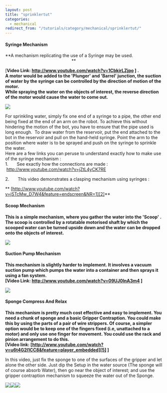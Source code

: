 ```yaml
---
layout: post
title: "sprinklertut"
categories:
  - mechanical
redirect_from: "/tutorials/category/mechanical/sprinklertut/"
---
```

#### Syringe Mechanism

**A mechanism replicating the use of a Syringe may be used.                                                       **

[**Video Link: <http://www.youtube.com/watch?v=1CbkirLZjpo> ] .  
A motor would be added to the 'Plunger' and 'Barrel' junction, the suction of water by the syringe can be controlled by the direction of motion of the motor.  
While spraying the water on the objects of interest, the reverse direction of the motor would cause the water to come out.**

  
**![][1]**

For sprinkling water, simply fix one end of a syringe to a pipe, the other end being fixed at the end of an arm on the robot. To achieve this without hindering the motion of the bot, you have to ensure that the pipe used is long enough.  To draw water from the reservoir, put the end attached to the bot in the reservoir and pull on the hand-held syringe. Point the arm to the position where water is to be sprayed and push on the syringe to sprinkle the water.  
Here are a few links you can peruse to understand exactly how to make use of the syringe mechanism :  
1\.       See exactly how the connections are made :  <http://www.youtube.com/watch?v=jZtL4yCK7RE>

2\.       This video demonstrates a clasping mechanism using syringes :

** [http://www.youtube.com/watch?v=jSTcMw_D7W4&feature=endscreen&NR=1][2]**

#### Scoop Mechanism

**This is a simple mechanism, where you gather the water into the 'Scoop' . The scoop is controlled by a rotatable motorised shaft by which the scooped water can be turned upside down and the water can be dropped onto the objects of interest.**

  
**![][3]**

#### Suction Pump Mechanism

**This mechanism is slightly harder to implement. It involves a vacuum suction pump which pumps the water into a container and then sprays it using a fan system.   
[Video Link: <http://www.youtube.com/watch?v=09UJ0InA3m4> ]**

  
**![][4]**

#### Sponge Compress And Relax

**This mechanism is pretty much cost effective and easy to implement. You need a chunk of sponge and a basic Gripper Contraption. You could make this by using the parts of a pair of wire strippers. Of course, a simpler option would be to keep one of the fingers fixed (i.e, unattached to a motor) and only use one finger for movement. You could use the rack and pinion arrangement to do this.  
[Video link: [http://www.youtube.com/watch?v=u6t4G2l1CC8&feature=player_embedded][5] ]**

In this video, just fix the sponge to one of the surfaces of the gripper and let alone the other side. Just dip the Setup in the water source (The sponge will of course absorb Water), then go near the object of interest; and use the gripper contraption mechanism to squeeze the water out of the Sponge.

  
**![][6]![][7]![][8]**

[1]: https://lh6.googleusercontent.com/2UQ_erVsCndY9a3d1kz4QRoc6ufQK-iXrs0L_8BllBXsRebGC_nXnsatXFXD8RrSasiO_PCZwZbbF-y79J0-3NAhb8S9wGPAuEewHC528DF8PuudsNI
[2]: http://www.youtube.com/watch?v=jSTcMw_D7W4&feature=endscreen&NR=1
[3]: https://lh4.googleusercontent.com/9yE5fXfbNYD24my2T82Ly47o6ZVulsPARaKqLB7ynZm9s-IA7w_zm_RrcNtWDFaB6-UBqxhumT2Lrt8FanR8b24Clr1zQUQtL6IGwKyIONHPkIJYA4w
[4]: https://lh4.googleusercontent.com/vwpEr0SOSBcT8JGfheeC5JLG-7QSie_LAMtkS627mNi1maN-iuPL0HVp0A4WSHSwxqlKdP7Ru1dLvYYj42_hmclCSsM9BCs-B9NW5tcuG1UuyadOmdo
[5]: http://www.youtube.com/watch?v=u6t4G2l1CC8&feature=player_embedded
[6]: https://lh3.googleusercontent.com/k1V5JPT_4q1A1XRTmg_jaoGMwyVB_1u_bBNe9SzE6egOVbC6HDIgSGc8MHu9WIxz0-qA5xQj7SpLWEVZBD_MJSrIs27geg9dRLo4gyvde0fEEVd4xM4
[7]: https://lh3.googleusercontent.com/jmcNzSK0Wlk7nXRXiv0Tn5eUfyAUqTPXDsh7Yeirlobolgi5fhw5uGa3u3SDLOTDiQeKxo9Lxjm6-7EmtqIsntPmLqhJ9u43GW_zcMc9uv3lOZgl2pY
[8]: https://lh3.googleusercontent.com/SZn2paVRx9815SzXUI5IauDG7YiPYWTzBJ4MOAbyImM1DoJSpl3lW6QLra9DkR4xlDrfe9OTFR37CZtDR5xHsnnpqOWbS_0G_OaDqiDTMFtz0CMdvj0
